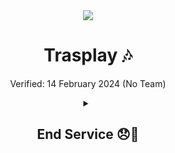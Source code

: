 <div align="center" style"border-radius:15px">
  <a href="" title="Discord Server" target="_blank">
    <img src="https://images-ext-1.discordapp.net/external/hTfVp7w2Sdg9paBoh5xmWjRRYLCU_iBvHfzM9WxCt-o/%3Fsize%3D2048/https/cdn.discordapp.com/avatars/1201260757258612817/dc7ea57799a25ae02dbacf7e68ea081d.png" style"width: 100%;border-radius:15px">
  </a>
</div>

<div align="center">
  <h1>Trasplay 🎶 </h1>
  <p>Verified: 14 February 2024 (No Team)<p>
</div> 

<details align=center>
<summary><h2>End Service 😞🙏</h2></summary>
  
[Click Here](https://discord.com/oauth2/authorize?client_id=1201260757258612817&permissions=687231855952&integration_type=0&scope=bot+applications.commands)
</details>
